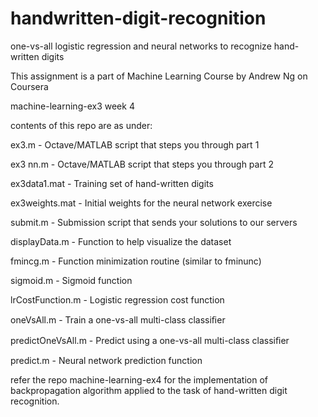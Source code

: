 # handwritten-digit-recognition
 one-vs-all logistic regression and neural networks to recognize hand-written digits
 
 This assignment is a part of Machine Learning Course by Andrew Ng on Coursera
 
 machine-learning-ex3 week 4
 
 contents of this repo are as under:
 
 ex3.m - Octave/MATLAB script that steps you through part 1 
 
 ex3 nn.m - Octave/MATLAB script that steps you through part 2 
 
 ex3data1.mat - Training set of hand-written digits 
 
 ex3weights.mat - Initial weights for the neural network exercise 
 
 submit.m - Submission script that sends your solutions to our servers 
 
 displayData.m - Function to help visualize the dataset 
 
 fmincg.m - Function minimization routine (similar to fminunc) 
 
 sigmoid.m - Sigmoid function 
 
 lrCostFunction.m - Logistic regression cost function 
 
 oneVsAll.m - Train a one-vs-all multi-class classiﬁer 
 
 predictOneVsAll.m - Predict using a one-vs-all multi-class classiﬁer 
 
 predict.m - Neural network prediction function

refer the repo machine-learning-ex4 for the implementation of backpropagation algorithm applied to the task of hand-written digit recognition.
